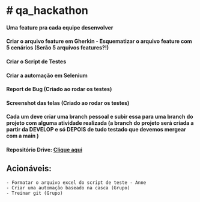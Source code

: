 # # qa_hackathon

#### Uma feature pra cada equipe desenvolver
#### Criar o arquivo feature em Gherkin - Esquematizar o arquivo feature com 5 cenários (Serão 5 arquivos features?!)
#### Criar o Script de Testes
#### Criar a automação em Selenium
#### Report de Bug (Criado ao rodar os testes)
#### Screenshot das telas (Criado ao rodar os testes)
#### Cada um deve criar uma branch pessoal e subir essa para uma branch do projeto com alguma atividade realizada (a branch do projeto será criada a partir da DEVELOP e só DEPOIS de tudo testado que devemos mergear com a main )
#### Repositório Drive: [Clique aqui](https://drive.google.com/drive/folders/1KZoYV9_a1gkuKElDDKIEMlNOEZtWINx2?usp=drive_link)

## Acionáveis:
    - Formatar o arquivo excel do script de teste - Anne
	- Criar uma automação baseado na casca (Grupo)
	- Treinar git (Grupo) 
